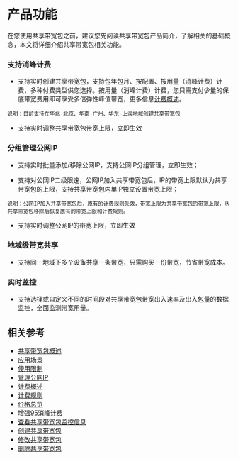 # 产品功能

在您使用共享带宽包之前，建议您先阅读共享带宽包产品简介，了解相关的基础概念，本文将详细介绍共享带宽包相关功能。


### 支持消峰计费

- 支持实时创建共享带宽包，支持包年包月、按配置、按用量（消峰计费）计费，多种付费类型供您选择。按用量（消峰计费）计费，您只需支付少量的保底带宽费用即可享受多倍弹性峰值带宽，更多信息[计费概述](https://docs.jdcloud.com/cn/shared-bandwidth-package/billing-overview)。
```
说明：目前支持在华北-北京、华南-广州、华东-上海地域创建共享带宽包
```
- 支持实时调整共享带宽包带宽上限，立即生效


### 分组管理公网IP

- 支持实时批量添加/移除公网IP，支持公网IP分组管理，立即生效；

- 支持对公网IP二级限速，公网IP加入共享带宽包后，IP的带宽上限默认为共享带宽包的上限，支持共享带宽包内单IP独立设置带宽上限；

```
说明：公网IP加入共享带宽包后，原有的计费规则失效，带宽上限为共享带宽包的带宽上限，从共享带宽包移除后恢复原有的带宽上限和计费规则。
```
- 支持实时调整公网IP的带宽上限，立即生效


### 地域级带宽共享

- 支持同一地域下多个设备共享一条带宽，只需购买一份带宽，节省带宽成本。


### 实时监控

- 支持选择或自定义不同的时间段对共享带宽包带宽出入速率及出入包量的数据监控，全面监测带宽用量。

## 相关参考
- [共享带宽包概述](Product-Overview.md)
- [应用场景](Application-Scenarios.md)
- [使用限制](Restrictions.md)
- [管理公网IP](../Getting-Started/Manage-Public-IP.md)
- [计费概述](../Pricing/Billing-Overview.md)
- [计费规则](../Pricing/Billed-Rules.md)
- [价格总览](../Pricing/Price-Overview.md)
- [增强95消峰计费](../Pricing/Charge-By-Usage/Enhance95th-Eliminate.md)
- [查看共享带宽包监控信息](../Operation-Guide/View-Monitoring.md)
- [创建共享带宽包](../Operation-Guide/Create-Bwp.md)
- [修改共享带宽包](../Operation-Guide/Modify-Bwp.md)
- [删除共享带宽包](../Operation-Guide/Delete-Bwp.md)
